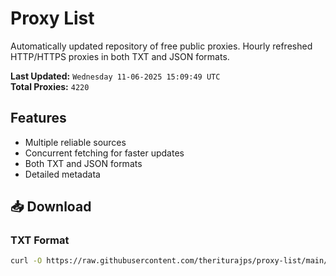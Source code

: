 # Proxy List

Automatically updated repository of free public proxies. Hourly refreshed HTTP/HTTPS proxies in both TXT and JSON formats.

**Last Updated:** `Wednesday 11-06-2025 15:09:49 UTC`  
**Total Proxies:** `4220`

## Features
- Multiple reliable sources
- Concurrent fetching for faster updates
- Both TXT and JSON formats
- Detailed metadata

## 📥 Download

### TXT Format
```bash
curl -O https://raw.githubusercontent.com/theriturajps/proxy-list/main/proxies.txt